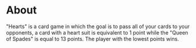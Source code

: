 # About

"Hearts" is a card game in which the goal is to pass all of your cards to your opponents, a card with a heart suit is equivalent to 1 point while the "Queen of Spades" is equal to 13 points. The player with the lowest points wins.
